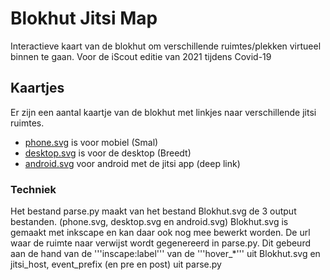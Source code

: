# Blokhut Jitsi Map
Interactieve kaart van de blokhut om verschillende ruimtes/plekken virtueel binnen te gaan. Voor de iScout editie van 2021 tijdens Covid-19

## Kaartjes
Er zijn een aantal kaartje van de blokhut met linkjes naar verschillende jitsi ruimtes.
- [phone.svg](https://dwar.github.io/blokhutjitsimap/phone.svg) is voor mobiel (Smal)
- [desktop.svg](https://dwar.github.io/blokhutjitsimap/desktop.svg) is voor de desktop (Breedt)
- [android.svg](https://dwar.github.io/blokhutjitsimap/android.svg) voor android met de jitsi app (deep link)

### Techniek
Het bestand parse.py maakt van het bestand Blokhut.svg de 3 output bestanden. (phone.svg, desktop.svg en android.svg) 
Blokhut.svg is gemaakt met inkscape en kan daar ook nog mee bewerkt worden. De url waar de ruimte naar verwijst wordt gegenereerd in parse.py. Dit gebeurd aan de hand van de '''inscape:label''' van de '''hover_*''' uit Blokhut.svg en jitsi_host, event_prefix (en pre en post) uit parse.py
